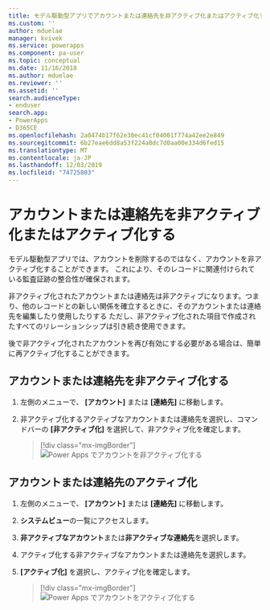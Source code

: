 ```yaml
---
title: モデル駆動型アプリでアカウントまたは連絡先を非アクティブ化またはアクティブ化する |MicrosoftDocs
ms.custom: ''
author: mduelae
manager: kvivek
ms.service: powerapps
ms.component: pa-user
ms.topic: conceptual
ms.date: 11/16/2018
ms.author: mduelae
ms.reviewer: ''
ms.assetid: ''
search.audienceType:
- enduser
search.app:
- PowerApps
- D365CE
ms.openlocfilehash: 2a0474b17f62e30ec41cf04001f774a42ee2e849
ms.sourcegitcommit: 6b27eae6dd8a53f224a8dc7d0aa00e334d6fed15
ms.translationtype: MT
ms.contentlocale: ja-JP
ms.lasthandoff: 12/03/2019
ms.locfileid: "74725803"
---
```

# <a name="deactivate-or-activate-an-account-or-contact"></a>アカウントまたは連絡先を非アクティブ化またはアクティブ化する

モデル駆動型アプリでは、アカウントを削除するのではなく、アカウントを非アクティブ化することができます。 これにより、そのレコードに関連付けられている監査証跡の整合性が確保されます。  
  
非アクティブ化されたアカウントまたは連絡先は非アクティブになります。つまり、他のレコードとの新しい関係を確立するときに、そのアカウントまたは連絡先を編集したり使用したりする ただし、非アクティブ化された項目で作成されたすべてのリレーションシップは引き続き使用できます。  
  
後で非アクティブ化されたアカウントを再び有効にする必要がある場合は、簡単に再アクティブ化することができます。   
  
## <a name="deactivate-an-account-or-contact"></a>アカウントまたは連絡先を非アクティブ化する 
  
1.  左側のメニューで、 **[アカウント]** または **[連絡先]** に移動します。  
  
2.  非アクティブ化するアクティブなアカウントまたは連絡先を選択し、コマンドバーの **[非アクティブ化]** を選択して、非アクティブ化を確定します。

    > [!div class="mx-imgBorder"]
    > ![Power Apps でアカウントを非アクティブ化する](media/DeactiveAccounts.png "Power Apps でアカウントを非アクティブ化する")


## <a name="activate-an-account-or-contact"></a>アカウントまたは連絡先のアクティブ化  
  
1.  左側のメニューで、 **[アカウント]** または **[連絡先]** に移動します。 
  
2.  **システムビュー**の一覧にアクセスします。

3.  **非アクティブなアカウント**または**非アクティブな連絡先**を選択します。  
  
4.  アクティブ化する非アクティブなアカウントまたは連絡先を選択します。

5.  **[アクティブ化]** を選択し、アクティブ化を確定します。  

    > [!div class="mx-imgBorder"]
    > ![Power Apps でアカウントをアクティブ化する](media/ActiveAccounts.png "Power Apps でアカウントをアクティブ化する")  



